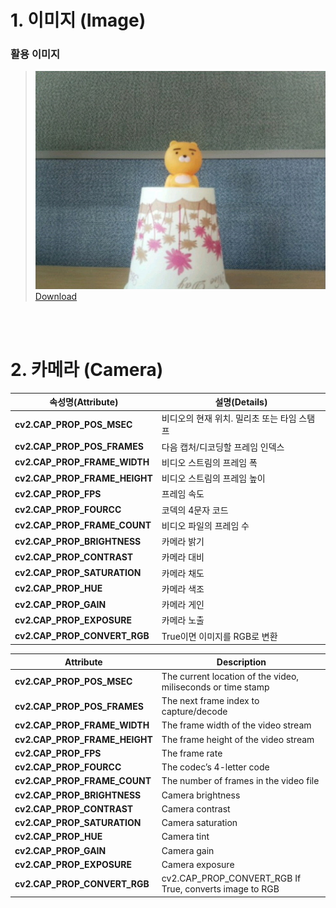 # 1. 이미지 (Image) <a id="user-content-1" class="anchor" aria-hidden="true"></a>

### 활용 이미지
><a href="https://github.com/hanback-docs/OpenCV-Examples/raw/master/img.jpg"><img src="https://github.com/hanback-docs/OpenCV-Examples/blob/master/img.jpg"><br>
Download</a>

<br><br>

# 2. 카메라 (Camera) <a id="user-content-2" class="anchor" aria-hidden="true"></a>
| 속성명(Attribute)  | 설명(Details) |
| ------------ | ----- |
| **cv2.CAP_PROP_POS_MSEC**| 비디오의 현재 위치. 밀리초 또는 타임 스탬프|
| **cv2.CAP_PROP_POS_FRAMES**| 다음 캡처/디코딩할 프레임 인덱스|
| **cv2.CAP_PROP_FRAME_WIDTH**| 비디오 스트림의 프레임 폭|
|**cv2.CAP_PROP_FRAME_HEIGHT**|비디오 스트림의 프레임 높이|
|**cv2.CAP_PROP_FPS**|프레임 속도|
|**cv2.CAP_PROP_FOURCC**|코덱의 4문자 코드|
|**cv2.CAP_PROP_FRAME_COUNT**|비디오 파일의 프레임 수|
|**cv2.CAP_PROP_BRIGHTNESS**| 카메라 밝기|
|**cv2.CAP_PROP_CONTRAST**|카메라 대비|
|**cv2.CAP_PROP_SATURATION**|카메라 채도|
|**cv2.CAP_PROP_HUE**|카메라 색조|
|**cv2.CAP_PROP_GAIN**|카메라 게인|
|**cv2.CAP_PROP_EXPOSURE**|카메라 노출|
|**cv2.CAP_PROP_CONVERT_RGB**|True이면 이미지를 RGB로 변환|

| Attribute  | Description |
| ------------ | ----- |
| **cv2.CAP_PROP_POS_MSEC**| The current location of the video, miliseconds or time stamp |
| **cv2.CAP_PROP_POS_FRAMES**| The next frame index to capture/decode |
| **cv2.CAP_PROP_FRAME_WIDTH**| The frame width of the video stream |
|**cv2.CAP_PROP_FRAME_HEIGHT**| The frame height of the video stream |
|**cv2.CAP_PROP_FPS**| The frame rate |
|**cv2.CAP_PROP_FOURCC**| The codec’s 4-letter code |
|**cv2.CAP_PROP_FRAME_COUNT**| The number of frames in the video file |
|**cv2.CAP_PROP_BRIGHTNESS**| Camera brightness |
|**cv2.CAP_PROP_CONTRAST**| Camera contrast |
|**cv2.CAP_PROP_SATURATION**| Camera saturation |
|**cv2.CAP_PROP_HUE**| Camera tint |
|**cv2.CAP_PROP_GAIN**| Camera gain |
|**cv2.CAP_PROP_EXPOSURE**| Camera exposure |
|**cv2.CAP_PROP_CONVERT_RGB**| cv2.CAP_PROP_CONVERT_RGB	If True, converts image to RGB |
